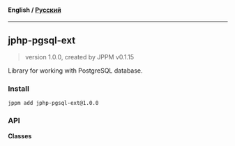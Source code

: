 #### **English** / [Русский](README.ru.md)

---

## jphp-pgsql-ext
> version 1.0.0, created by JPPM v0.1.15

Library for working with PostgreSQL database.

### Install
```
jppm add jphp-pgsql-ext@1.0.0
```

### API
**Classes**